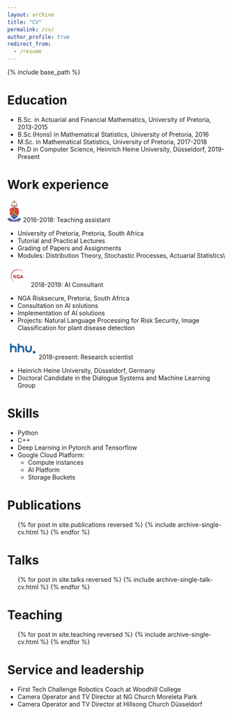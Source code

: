 ```yaml
---
layout: archive
title: "CV"
permalink: /cv/
author_profile: true
redirect_from:
  - /resume
---
```


{% include base_path %}

Education
======
* B.Sc. in Actuarial and Financial Mathematics, University of Pretoria, 2013-2015
* B.Sc.(Hons) in Mathematical Statistics, University of Pretoria, 2016
* M.Sc. in Mathematical Statistics, University of Pretoria, 2017-2018
* Ph.D in Computer Science, Heinrich Heine University, Düsseldorf, 2019-Present

Work experience
======

<img src="/images/up.png" alt="alt text" height="50" >  2016-2018: Teaching assistant
  * University of Pretoria, Pretoria, South Africa
  * Tutorial and Practical Lectures
  * Grading of Papers and Assignments
  * Modules: Distribution Theory, Stochastic Processes, Actuarial Statistics\
 
<img src="/images/nga.png" alt="alt text" height="50" >  2018-2019: AI Consultant
  * NGA Risksecure, Pretoria, South Africa
  * Consultation on AI solutions
  * Implementation of AI solutions
  * Projects: Natural Language Processing for Risk Security, Image Classification for plant disease detection
  
<img src="/images/hhu.jpg" alt="alt text" height="50" >  2019-present: Research scientist
  * Heinrich Heine University, Düsseldorf, Germany
  * Doctoral Candidate in the Dialogue Systems and Machine Learning Group
  
Skills
======
* Python
* C++
* Deep Learning in Pytorch and Tensorflow
* Google Cloud Platform:
  * Compute instances
  * AI Platform
  * Storage Buckets

Publications
======
  <ul>{% for post in site.publications reversed %}
    {% include archive-single-cv.html %}
  {% endfor %}</ul>
  
Talks
======
  <ul>{% for post in site.talks reversed %}
    {% include archive-single-talk-cv.html  %}
  {% endfor %}</ul>
  
Teaching
======
  <ul>{% for post in site.teaching reversed %}
    {% include archive-single-cv.html %}
  {% endfor %}</ul>
  
Service and leadership
======
* First Tech Challenge Robotics Coach at Woodhill College
* Camera Operator and TV Director at NG Church Moreleta Park
* Camera Operator and TV Director at Hillsong Church Düsseldorf
